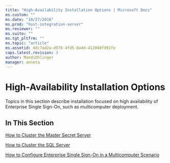 ```yaml
---
title: "High-Availability Installation Options | Microsoft Docs"
ms.custom: ""
ms.date: "10/27/2016"
ms.prod: "host-integration-server"
ms.reviewer: ""
ms.suite: ""
ms.tgt_pltfrm: ""
ms.topic: "article"
ms.assetid: ddc7ad2a-d978-4fd5-8a4d-412040fd91fe
caps.latest.revision: 3
author: MandiOhlinger
manager: anneta
---
```

# High-Availability Installation Options
Topics in this section describe installation focused on high availability of Enterprise Single Sign-On, such as multicomputer deployment.  
  
## In This Section  
 [How to Cluster the Master Secret Server](../esso/how-to-cluster-the-master-secret-server.md)  
  
 [How to Cluster the SQL Server](../esso/how-to-cluster-the-sql-server.md)  
  
 [How to Configure Enterprise Single Sign-On in a Multicomputer Scenario](../esso/how-to-configure-enterprise-single-sign-on-in-a-multicomputer-scenario.md)